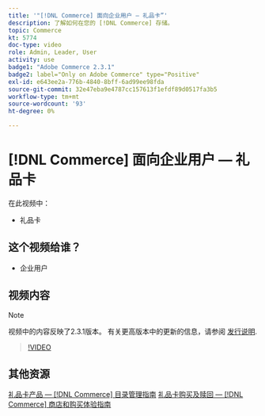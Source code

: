 ```yaml
---
title: '"[!DNL Commerce] 面向企业用户 — 礼品卡”'
description: 了解如何在您的 [!DNL Commerce] 存储。
topic: Commerce
kt: 5774
doc-type: video
role: Admin, Leader, User
activity: use
badge1: "Adobe Commerce 2.3.1"
badge2: label="Only on Adobe Commerce" type="Positive"
exl-id: e643ee2a-776b-4840-8bff-6ad99ee98fda
source-git-commit: 32e47eba9e4787cc157613f1efdf89d0517fa3b5
workflow-type: tm+mt
source-wordcount: '93'
ht-degree: 0%

---
```


# [!DNL Commerce] 面向企业用户 — 礼品卡

在此视频中：

- 礼品卡

## 这个视频给谁？

- 企业用户

## 视频内容

>[!NOTE]
>
>视频中的内容反映了2.3.1版本。 有关更高版本中的更新的信息，请参阅 [发行说明](https://experienceleague.adobe.com/docs/commerce-operations/release/notes/overview.html).

>[!VIDEO](https://video.tv.adobe.com/v/35959?quality=12&learn=on)

## 其他资源

[礼品卡产品 —  [!DNL Commerce] 目录管理指南](https://experienceleague.adobe.com/docs/commerce-admin/catalog/products/types/product-gift-card-create.html)
[礼品卡购买及赎回 —  [!DNL Commerce] 商店和购买体验指南](https://experienceleague.adobe.com/docs/commerce-admin/stores-sales/point-of-purchase/gift-cards/product-gift-card-workflow.html)

